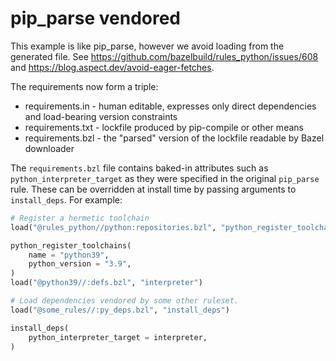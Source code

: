 # pip_parse vendored

This example is like pip_parse, however we avoid loading from the generated file.
See https://github.com/bazelbuild/rules_python/issues/608
and https://blog.aspect.dev/avoid-eager-fetches.

The requirements now form a triple:

- requirements.in - human editable, expresses only direct dependencies and load-bearing version constraints
- requirements.txt - lockfile produced by pip-compile or other means
- requirements.bzl - the "parsed" version of the lockfile readable by Bazel downloader

The `requirements.bzl` file contains baked-in attributes such as `python_interpreter_target` as they were specified in the original `pip_parse` rule. These can be overridden at install time by passing arguments to `install_deps`. For example: 

```python
# Register a hermetic toolchain
load("@rules_python//python:repositories.bzl", "python_register_toolchains")

python_register_toolchains(
    name = "python39",
    python_version = "3.9",
)
load("@python39//:defs.bzl", "interpreter")

# Load dependencies vendored by some other ruleset.
load("@some_rules//:py_deps.bzl", "install_deps")

install_deps(
    python_interpreter_target = interpreter,
)
```
